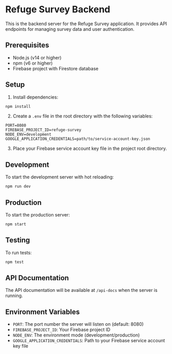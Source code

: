 # Refuge Survey Backend

This is the backend server for the Refuge Survey application. It provides API endpoints for managing survey data and user authentication.

## Prerequisites

- Node.js (v14 or higher)
- npm (v6 or higher)
- Firebase project with Firestore database

## Setup

1. Install dependencies:
```bash
npm install
```

2. Create a `.env` file in the root directory with the following variables:
```
PORT=8080
FIREBASE_PROJECT_ID=refuge-survey
NODE_ENV=development
GOOGLE_APPLICATION_CREDENTIALS=path/to/service-account-key.json
```

3. Place your Firebase service account key file in the project root directory.

## Development

To start the development server with hot reloading:
```bash
npm run dev
```

## Production

To start the production server:
```bash
npm start
```

## Testing

To run tests:
```bash
npm test
```

## API Documentation

The API documentation will be available at `/api-docs` when the server is running.

## Environment Variables

- `PORT`: The port number the server will listen on (default: 8080)
- `FIREBASE_PROJECT_ID`: Your Firebase project ID
- `NODE_ENV`: The environment mode (development/production)
- `GOOGLE_APPLICATION_CREDENTIALS`: Path to your Firebase service account key file 